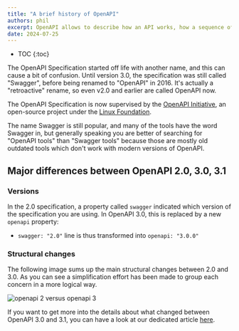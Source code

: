 ```yaml
---
title: "A brief history of OpenAPI"
authors: phil
excerpt: OpenAPI allows to describe how an API works, how a sequence of APIs work together, generate client code, create tests, apply design standards, deploy documentation, and much more.
date: 2024-07-25
---
```


- TOC
{:toc}

The OpenAPI Specification started off life with another name, and this can cause a bit of confusion. Until version 3.0, the specification was still called "Swagger", before being renamed to "OpenAPI" in 2016. It's actually a "retroactive" rename, so even v2.0 and earlier are called OpenAPI now.

The OpenAPI Specification is now supervised by the [OpenAPI Initiative](https://www.openapis.org/), an open-source project under the [Linux Foundation](https://linuxfoundation.org/).

The name Swagger is still popular, and many of the tools have the word Swagger in, but generally speaking you are better of searching for "OpenAPI tools" than "Swagger tools" because those are mostly old outdated tools which don't work with modern versions of OpenAPI.

## Major differences between OpenAPI 2.0, 3.0, 3.1

### Versions

In the 2.0 specification, a property called `swagger` indicated which version of the specification you are using. In OpenAPI 3.0, this is replaced by a new `openapi` property:

- `swagger: "2.0"` line is thus transformed into `openapi: "3.0.0"`

### Structural changes

The following image sums up the main structural changes between 2.0 and 3.0. As you can see a simplification effort has been made to group each concern in a more logical way.

![openapi 2 versus openapi 3](https://storage.googleapis.com/bump-blog-resources/what-is-openapi/OpenAPI-2-versus-OpenAPI-3.png)

If you want to get more into the details about what changed between OpenAPI 3.0 and 3.1, you can have a look at our dedicated article [here](https://bump.sh/blog/changes-in-openapi-3-1).
